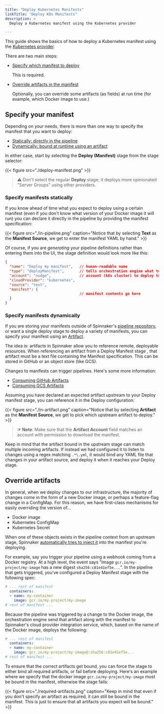 ```yaml
---
title: "Deploy Kubernetes Manifests"
linkTitle: "Deploy K8s Manifests"
description: >
  Deploy a Kubernetes manifest using the Kubernetes provider

---
```


This guide shows the basics of how to deploy a Kubernetes manifest using the
[Kubernetes provider](/docs/setup/install/providers/kubernetes-v2).

There are two main steps:

* [Specify which manifest to deploy](#specify-your-manifest)

  This is required.

* [Override artifacts in the manifest](#override-artifacts)

  Optionally, you can override some artifacts (as fields) at run time (for
    example, which Docker image to use.)

## Specify your manifest

Depending on your needs, there is more than one way to specify the manifest
that you want to deploy:

* [Statically: directly in the pipeline](#specify-manifests-statically)
* [Dynamically: bound at runtime using an artifact](#specify-manifests-dynamically)

In either case, start by selecting the __Deploy (Manifest)__ stage
from the stage selector:

{{< figure src="./deploy-manifest.png" >}}

> :warning: Don't select the regular __Deploy__ stage; it deploys more
> opinionated "Server Groups" using other providers.

### Specify manifests statically

If you know ahead of time what you expect to deploy using a certain manifest
(even if you don't know what version of your Docker image it will run) you can
declare it directly in the pipeline by providing the manifest specification:

{{< figure src="./in-pipeline.png" caption="Notice that by selecting __Text__ as the __Manifest Source__, we get to enter the manifest YAML by hand." >}}

Of course, if you are _generating_ your pipeline definitions rather than entering
them into the UI, the stage definition would look more like this:

```json
{
  "name": "Deploy my manifest",   // human-readable name
  "type": "deployManifest",       // tells orchestration engine what to run
  "account": "nudge",             // account (k8s cluster) to deploy to
  "cloudProvider": "kubernetes",
  "source": "text",
  "manifest": {
                                  // manifest contents go here
  }
}
```

### Specify manifests dynamically

If you are storing your manifests outside of Spinnaker's
[pipeline repository](/docs/setup/install/storage/),
or want a single deploy stage to deploy a variety of manifests, you
can specify your manifest using an [Artifact](/docs/reference/artifacts).

The idea is: artifacts in Spinnaker allow you to reference remote, deployable
resources. When referencing an artifact from a Deploy Manifest stage , that
artifact must be a text file containing the Manifest specification.
This can be stored in GitHub or an object store (like GCS).

Changes to manifests can trigger pipelines. Here's some more information:

* [Consuming GitHub Artifacts](/docs/guides/user/triggers/github)
* [Consuming GCS Artifacts](/docs/guides/user/triggers/gcs)

Assuming you have declared an expected artifact upstream to your Deploy
manifest stage, you can reference it in the Deploy configuration:

{{< figure src="./in-artifact.png" caption="Notice that by selecting __Artifact__ as the __Manifest Source__, we get to pick which upstream artifact to deploy." >}}

> __☞ Note__: Make sure that the __Artifact Account__ field matches an account
> with permission to download the manifest.

Keep in mind that the artifact bound in the upstream stage can match multiple
incoming artifacts. If instead we had configured it to listen to changes using
a regex matching `.*\.yml`, it would bind any YAML file that changes in your
artifact source, and deploy it when it reaches your Deploy stage.

## Override artifacts

In general, when we deploy changes to our infrastructure, the majority of
changes come in the form of a new Docker image, or perhaps a feature-flag
change in a ConfigMap. For this reason, we have first-class mechanisms for
easily overriding the version of...

* Docker image
* Kubernetes ConfigMap
* Kubernetes Secret

When one of these objects exists in the pipeline context from an upstream stage,
Spinnaker [automatically tries to inject it](/docs/reference/artifacts/in-kubernetes-v2/#binding-artifacts-in-manifests)
into the manifest you're deploying.

For example, say you trigger your pipeline using a webhook coming
from a Docker registry. At a high level, the event says "Image
`gcr.io/my-project/my-image` has a new digest `sha256:c81e41ef5e...`". In the
pipeline that gets triggered, you've configured a Deploy Manifest stage with
the following spec:

```yaml
# ... rest of manifest
  containers:
  - name: my-container
    image: gcr.io/my-project/my-image
# rest of manifest ...
```

Because the pipeline was triggered by a change to the Docker image, the
orchestration engine send that artifact along with the manifest to
Spinnaker's cloud provider integration service, which, based on the name of the
Docker image, deploys the following:

```yaml
# ... rest of manifest
  containers:
  - name: my-container
    image: gcr.io/my-project/my-image@:sha256:c81e41ef5e...
# rest of manifest ...
```

To ensure that the correct artifacts get bound, you can force the
stage to either bind all required artifacts, or fail before deploying. Here's an
example where we specify that the docker image
`gcr.io/my-project/my-image` must be bound in the manifest, otherwise the stage
fails:

{{< figure src="./required-artifacts.png" caption="Keep in mind that even if you don't specify an artifact as required, it can still be bound in the manifest. This is just to ensure that all artifacts you expect will be bound." >}}
